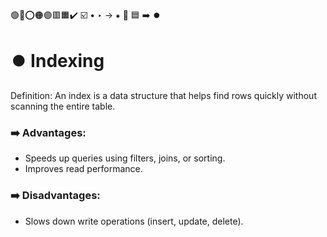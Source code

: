 🟢🔴⭕🟠🟣🟥🟧✔️ ☑️ • ‣ → ⁕ 🔵 🟦 ➡️ ⏺️

# ⏺️ Indexing

Definition: An index is a data structure that helps find rows quickly without scanning the entire table.

### ➡️ Advantages:

- Speeds up queries using filters, joins, or sorting.
- Improves read performance.

### ➡️ Disadvantages:

- Slows down write operations (insert, update, delete).
